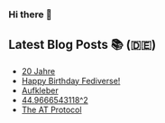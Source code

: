 ### Hi there 👋

## Latest Blog Posts 📚 (🇩🇪)
<!-- BLOG-POST-LIST:START -->
- [20 Jahre](https://notiz.blog/2023/06/02/20-jahre/)
- [Happy Birthday Fediverse!](https://notiz.blog/2023/05/19/happy-birthday-fediverse/)
- [Aufkleber](https://notiz.blog/2023/04/03/aufkleber/)
- [44.9666543118^2](https://notiz.blog/2023/01/31/2022/)
- [The AT Protocol](https://notiz.blog/2022/11/14/the-at-protocol/)
<!-- BLOG-POST-LIST:END -->
